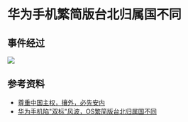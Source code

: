 # 华为手机繁简版台北归属国不同
## 事件经过
![](./images/1.jpg)
## 参考资料
- [尊重中国主权，攘外，必先安内](https://zhuanlan.zhihu.com/p/78227380)
- [华为手机陷"双标"风波，OS繁简版台北归属国不同](https://www.eet-china.com/news/201908131708.html)

